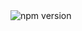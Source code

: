 <img src="http://img.shields.io/npm/v/@florantara/gatsby-theme-mercadolibre-store.svg?style=flat" alt="npm version" />
